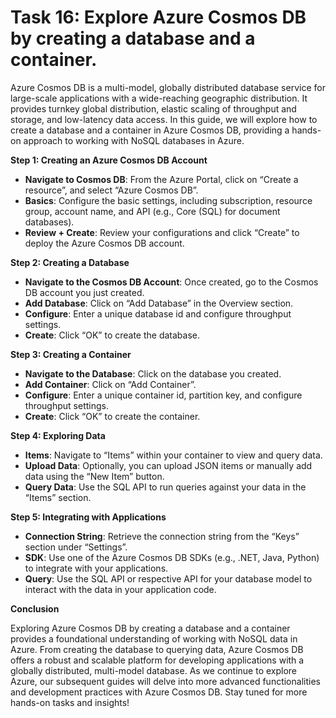 # Task 16: Explore Azure Cosmos DB by creating a database and a container.

Azure Cosmos DB is a multi-model, globally distributed database service for large-scale applications with a wide-reaching geographic distribution. It provides turnkey global distribution, elastic scaling of throughput and storage, and low-latency data access. In this guide, we will explore how to create a database and a container in Azure Cosmos DB, providing a hands-on approach to working with NoSQL databases in Azure.

**Step 1: Creating an Azure Cosmos DB Account**

- **Navigate to Cosmos DB**: From the Azure Portal, click on “Create a resource”, and select “Azure Cosmos DB”.
- **Basics**: Configure the basic settings, including subscription, resource group, account name, and API (e.g., Core (SQL) for document databases).
- **Review + Create**: Review your configurations and click “Create” to deploy the Azure Cosmos DB account.

**Step 2: Creating a Database**

- **Navigate to the Cosmos DB Account**: Once created, go to the Cosmos DB account you just created.
- **Add Database**: Click on “Add Database” in the Overview section.
- **Configure**: Enter a unique database id and configure throughput settings.
- **Create**: Click “OK” to create the database.

**Step 3: Creating a Container**

- **Navigate to the Database**: Click on the database you created.
- **Add Container**: Click on “Add Container”.
- **Configure**: Enter a unique container id, partition key, and configure throughput settings.
- **Create**: Click “OK” to create the container.

**Step 4: Exploring Data**

- **Items**: Navigate to “Items” within your container to view and query data.
- **Upload Data**: Optionally, you can upload JSON items or manually add data using the “New Item” button.
- **Query Data**: Use the SQL API to run queries against your data in the “Items” section.

**Step 5: Integrating with Applications**

- **Connection String**: Retrieve the connection string from the “Keys” section under “Settings”.
- **SDK**: Use one of the Azure Cosmos DB SDKs (e.g., .NET, Java, Python) to integrate with your applications.
- **Query**: Use the SQL API or respective API for your database model to interact with the data in your application code.

**Conclusion**

Exploring Azure Cosmos DB by creating a database and a container provides a foundational understanding of working with NoSQL data in Azure. From creating the database to querying data, Azure Cosmos DB offers a robust and scalable platform for developing applications with a globally distributed, multi-model database. As we continue to explore Azure, our subsequent guides will delve into more advanced functionalities and development practices with Azure Cosmos DB. Stay tuned for more hands-on tasks and insights!